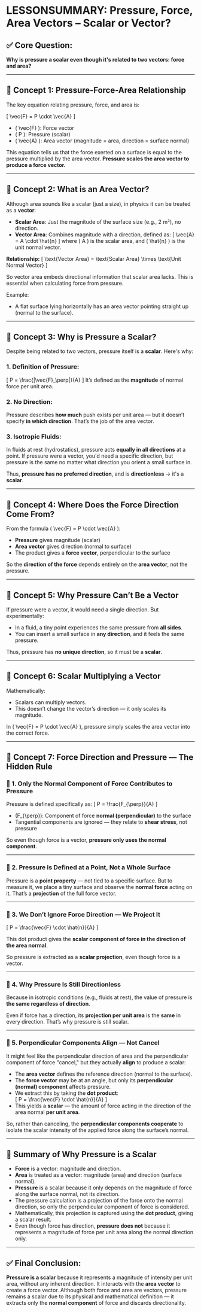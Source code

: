 # LESSONSUMMARY: Pressure, Force, Area Vectors – Scalar or Vector?

## ✅ Core Question:
**Why is pressure a scalar even though it's related to two vectors: force and area?**

---

## 🔷 Concept 1: Pressure-Force-Area Relationship

The key equation relating pressure, force, and area is:

\[ \vec{F} = P \cdot \vec{A} \]

- \( \vec{F} \): Force vector
- \( P \): Pressure (scalar)
- \( \vec{A} \): Area vector (magnitude = area, direction = surface normal)

This equation tells us that the force exerted on a surface is equal to the pressure multiplied by the area vector. **Pressure scales the area vector to produce a force vector.**

---

## 🔷 Concept 2: What is an Area Vector?

Although area sounds like a scalar (just a size), in physics it can be treated as a **vector**:

- **Scalar Area**: Just the magnitude of the surface size (e.g., 2 m²), no direction.
- **Vector Area**: Combines magnitude with a direction, defined as:
  \[ \vec{A} = A \cdot \hat{n} \]
  where \( A \) is the scalar area, and \( \hat{n} \) is the unit normal vector.

**Relationship:**
\[ \text{Vector Area} = \text{Scalar Area} \times \text{Unit Normal Vector} \]

So vector area embeds directional information that scalar area lacks. This is essential when calculating force from pressure.

Example:
- A flat surface lying horizontally has an area vector pointing straight up (normal to the surface).

---

## 🔷 Concept 3: Why is Pressure a Scalar?

Despite being related to two vectors, pressure itself is a **scalar**. Here's why:

### 1. **Definition of Pressure:**
\[ P = \frac{|\vec{F}_\perp|}{A} \]
It’s defined as the **magnitude** of normal force per unit area.

### 2. **No Direction:**
Pressure describes **how much** push exists per unit area — but it doesn’t specify **in which direction**. That’s the job of the area vector.

### 3. **Isotropic Fluids:**
In fluids at rest (hydrostatics), pressure acts **equally in all directions** at a point. If pressure were a vector, you'd need a specific direction, but pressure is the same no matter what direction you orient a small surface in.

Thus, **pressure has no preferred direction**, and is **directionless** → it's a **scalar**.

---

## 🔷 Concept 4: Where Does the Force Direction Come From?

From the formula \( \vec{F} = P \cdot \vec{A} \):
- **Pressure** gives magnitude (scalar)
- **Area vector** gives direction (normal to surface)
- The product gives a **force vector**, perpendicular to the surface

So the **direction of the force** depends entirely on the **area vector**, not the pressure.

---

## 🔷 Concept 5: Why Pressure Can’t Be a Vector

If pressure were a vector, it would need a single direction. But experimentally:
- In a fluid, a tiny point experiences the same pressure from **all sides**.
- You can insert a small surface in **any direction**, and it feels the same pressure.

Thus, pressure has **no unique direction**, so it must be a **scalar**.

---

## 🔷 Concept 6: Scalar Multiplying a Vector

Mathematically:
- Scalars can multiply vectors.
- This doesn’t change the vector’s direction — it only scales its magnitude.

In \( \vec{F} = P \cdot \vec{A} \), pressure simply scales the area vector into the correct force.

---

## 🔷 Concept 7: Force Direction and Pressure — The Hidden Rule

### 🔸 1. **Only the Normal Component of Force Contributes to Pressure**

Pressure is defined specifically as:
\[ P = \frac{F_{\perp}}{A} \]

- \(F_{\perp}\): Component of force **normal (perpendicular)** to the surface
- Tangential components are ignored — they relate to **shear stress**, not pressure

So even though force is a vector, **pressure only uses the normal component**.

---

### 🔸 2. **Pressure is Defined at a Point, Not a Whole Surface**

Pressure is a **point property** — not tied to a specific surface. But to measure it, we place a tiny surface and observe the **normal force** acting on it. That’s a **projection** of the full force vector.

---

### 🔸 3. **We Don’t Ignore Force Direction — We Project It**

\[ P = \frac{\vec{F} \cdot \hat{n}}{A} \]

This dot product gives the **scalar component of force in the direction of the area normal**.

So pressure is extracted as a **scalar projection**, even though force is a vector.

---

### 🔸 4. **Why Pressure Is Still Directionless**

Because in isotropic conditions (e.g., fluids at rest), the value of pressure is **the same regardless of direction**.

Even if force has a direction, its **projection per unit area** is the **same** in every direction. That’s why pressure is still scalar.

---

### 🔸 5. **Perpendicular Components Align — Not Cancel**

It might feel like the perpendicular direction of area and the perpendicular component of force "cancel," but they actually **align** to produce a scalar:

- The **area vector** defines the reference direction (normal to the surface).
- The **force vector** may be at an angle, but only its **perpendicular (normal) component** affects pressure.
- We extract this by taking the **dot product**:  
  \[ P = \frac{\vec{F} \cdot \hat{n}}{A} \]
- This yields a **scalar** — the amount of force acting in the direction of the area normal **per unit area**.

So, rather than canceling, the **perpendicular components cooperate** to isolate the scalar intensity of the applied force along the surface’s normal.

---

## 🔷 **Summary of Why Pressure is a Scalar**

- **Force** is a vector: magnitude and direction.
- **Area** is treated as a vector: magnitude (area) and direction (surface normal).
- **Pressure** is a scalar because it only depends on the magnitude of force along the surface normal, not its direction.
- The pressure calculation is a projection of the force onto the normal direction, so only the perpendicular component of force is considered.
- Mathematically, this projection is captured using the **dot product**, giving a scalar result.
- Even though force has direction, **pressure does not** because it represents a magnitude of force per unit area along the normal direction only.

---

## ✅ Final Conclusion:
**Pressure is a scalar** because it represents a magnitude of intensity per unit area, without any inherent direction. It interacts with the **area vector** to create a force vector. Although both force and area are vectors, pressure remains a scalar due to its physical and mathematical definition — it extracts only the **normal component** of force and discards directionality.
